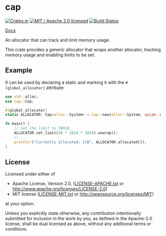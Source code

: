 # cap

[![Crates.io](https://img.shields.io/crates/v/cap.svg?maxAge=86400)](https://crates.io/crates/cap)
[![MIT / Apache 2.0 licensed](https://img.shields.io/crates/l/cap.svg?maxAge=2592000)](#License)
[![Build Status](https://dev.azure.com/alecmocatta/cap/_apis/build/status/tests?branchName=master)](https://dev.azure.com/alecmocatta/cap/_build/latest?branchName=master)

[Docs](https://docs.rs/cap/0.1.0)

An allocator that can track and limit memory usage.

This crate provides a generic allocator that wraps another allocator, tracking memory usage and enabling limits to be set.

## Example

It can be used by declaring a static and marking it with the `#[global_allocator]` attribute:

```rust
use std::alloc;
use cap::Cap;

#[global_allocator]
static ALLOCATOR: Cap<alloc::System> = Cap::new(alloc::System, usize::max_value());

fn main() {
    // Set the limit to 30MiB.
    ALLOCATOR.set_limit(30 * 1024 * 1024).unwrap();
    // ...
    println!("Currently allocated: {}B", ALLOCATOR.allocated());
}
```

## License
Licensed under either of

 * Apache License, Version 2.0, ([LICENSE-APACHE.txt](LICENSE-APACHE.txt) or http://www.apache.org/licenses/LICENSE-2.0)
 * MIT license ([LICENSE-MIT.txt](LICENSE-MIT.txt) or http://opensource.org/licenses/MIT)

at your option.

Unless you explicitly state otherwise, any contribution intentionally submitted for inclusion in the work by you, as defined in the Apache-2.0 license, shall be dual licensed as above, without any additional terms or conditions.
